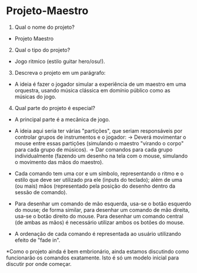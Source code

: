 # Projeto-Maestro

1. Qual o nome do projeto?
- Projeto Maestro

2. Qual o tipo do projeto?
- Jogo ritmico (estilo guitar hero/osu!).

3. Descreva o projeto em um parágrafo:
- A ideia é fazer o jogador simular a experiência de um maestro em uma orquestra, usando música clássica em domínio público como as músicas do jogo.

4. Qual parte do projeto é especial?
- A principal parte é a mecânica de jogo.
- A ideia aqui seria ter várias "partições", que seriam responsáveis por controlar grupos de instrumentos e o jogador:
               -> Deverá movimentar o mouse entre essas partições (simulando o maestro "virando o corpo" para cada grupo de músicos).
               -> Dar comandos para cada grupo individualmente (fazendo um desenho na tela com o mouse, simulando o movimento das mãos do maestro).

- Cada comando tem uma cor e um símbolo, representando o ritmo e o estilo que deve ser utilizado pra ele (inputs do teclado); além de uma (ou mais) mãos (representado pela posição do desenho dentro da sessão de comando).
- Para desenhar um comando de mão esquerda, usa-se o botão esquerdo do mouse; de forma similar, para desenhar um comando de mão direita, usa-se o botão direito do mouse. Para desenhar um comando central (de ambas as mãos) é necessário utilizar ambos os botões do mouse.

- A ordenação de cada comando é representada ao usuário utilizando efeito de "fade in".

*Como o projeto ainda é bem embrionário, ainda estamos discutindo como funcionarão os comandos exatamente. Isto é só um modelo inicial para discutir por onde começar.
